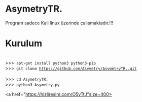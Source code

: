 # AsymetryTR.
  
   Program sadece Kali linux üzerinde çalışmaktadır.!!!
   
# Kurulum

<br>>>><code> apt-get install python3 python3-pip </code>
<br>>>><code> git clone https://github.com/Asymetry/AsymetryTR..git </code>
<br>>>><code> cd AsymetryTR. </code> 
<br>>>><code> python3 Asymetry.py </code>


<a href="https://hizliresim.com/O5vTtJ"size=400></a>
